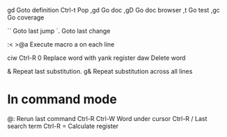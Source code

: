 gd                  Goto definition
Ctrl-t              Pop
,gd                 Go doc
,gD                 Go doc browser
,t                  Go test
,gc                 Go coverage

``                  Goto last jump
`.                  Goto last change

:< >@a              Execute macro a on each line

ciw Ctrl-R 0        Replace word with yank register
daw                 Delete word

&                   Repeat last substitution.
g&                  Repeat substitution across all lines

# In command mode
@:                  Rerun last command
Ctrl-R Ctrl-W       Word under cursor
Ctrl-R /            Last search term
Ctrl-R =            Calculate register

